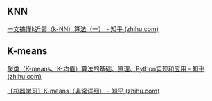 ## KNN

[一文搞懂k近邻（k-NN）算法（一） - 知乎 (zhihu.com)](https://zhuanlan.zhihu.com/p/25994179)

## K-means

[聚类（K-means、K-均值）算法的基础、原理、Python实现和应用 - 知乎 (zhihu.com)](https://zhuanlan.zhihu.com/p/158776162)

[【机器学习】K-means（非常详细） - 知乎 (zhihu.com)](https://zhuanlan.zhihu.com/p/78798251)